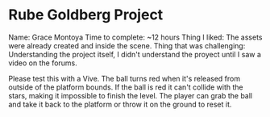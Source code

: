 # Rube Goldberg Project


Name: Grace Montoya
Time to complete: ~12 hours
Thing I liked: The assets were already created and inside the scene.
Thing that was challenging: Understanding the project itself, I didn't understand the proyect until I saw a video on the forums.

Please test this with a Vive.
The ball turns red when it's released from outside of the platform bounds.
If the ball is red it can't collide with the stars, making it impossible to finish the level.
The player can grab the ball and take it back to the platform or throw it on the ground to reset it.

